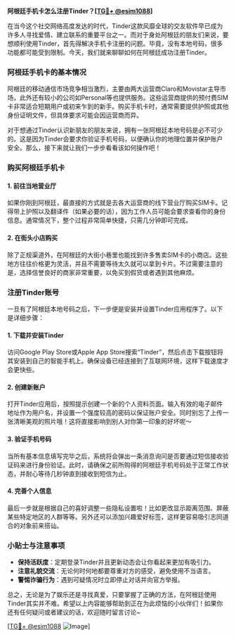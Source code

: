 **阿根廷手机卡怎么注册Tinder？[[TG💪+ @esim1088](https://t.me/s/esim1088)]**

在当今这个社交网络高度发达的时代，Tinder这款风靡全球的交友软件早已成为许多人寻找爱情、建立联系的重要平台之一。而对于身处阿根廷的朋友们来说，要想顺利使用Tinder，首先得解决手机卡注册的问题。毕竟，没有本地号码，很多功能都可能受到限制。今天，我们就来聊聊如何在阿根廷成功注册Tinder。

### 阿根廷手机卡的基本情况

阿根廷的移动通信市场竞争相当激烈，主要由两大运营商Claro和Movistar主导市场，此外还有较小的公司如Personal等也提供服务。这些运营商提供的预付费SIM卡非常适合短期用户或初来乍到的新手。购买手机卡时，通常需要提供护照或其他身份证明文件，但具体要求可能会因运营商而异。

对于想通过Tinder认识新朋友的朋友来说，拥有一张阿根廷本地号码是必不可少的。这是因为Tinder会要求你验证手机号码，以便确认你的地理位置并保护账户安全。那么，接下来就让我们一步步看看该如何操作吧！

### 购买阿根廷手机卡

#### 1. 前往当地营业厅
如果你刚到阿根廷，最直接的方式就是去各大运营商的线下营业厅购买SIM卡。记得带上护照以及翻译件（如果必要的话），因为工作人员可能会要求查看你的身份信息。通常情况下，整个过程非常简单快捷，只需几分钟即可完成。

#### 2. 在街头小店购买
除了正规渠道外，在阿根廷的大街小巷里也能找到许多售卖SIM卡的小商店。这些地方往往价格更为灵活，并且不需要等待太久就可以拿到卡片。不过需要注意的是，选择信誉良好的商家非常重要，以免买到假货或者遇到其他麻烦。

### 注册Tinder账号

一旦有了阿根廷本地号码之后，下一步便是安装并设置Tinder应用程序了。以下是详细步骤：

#### 1. 下载并安装Tinder
访问Google Play Store或Apple App Store搜索“Tinder”，然后点击下载按钮将其安装到自己的智能手机上。确保设备已经连接到了互联网环境，这样下载速度才会更快些。

#### 2. 创建新账户
打开Tinder应用后，按照提示创建一个新的个人资料页面。输入有效的电子邮件地址作为用户名，并设置一个强度较高的密码以保证账户安全。同时别忘了上传一张清晰美观的照片哦！这将直接影响到别人对你第一印象的好坏呢～

#### 3. 验证手机号码
当所有基本信息填写完毕之后，系统将会弹出一条消息询问是否要通过短信接收验证码来进行身份验证。此时，请确保之前所购得的阿根廷手机号码处于正常工作状态，并耐心等待几秒钟直到接收到短信为止。

#### 4. 完善个人信息
最后一步就是根据自己的喜好调整一些隐私设置啦！比如更改显示距离范围、屏蔽某些特定地区的人群等等。另外还可以添加兴趣爱好标签，这样更容易吸引志同道合的对象前来搭讪。

### 小贴士与注意事项

- **保持活跃度**：定期登录Tinder并且更新动态会让你看起来更加有吸引力。
- **注意礼貌交流**：无论何时何地都要尊重对方的感受，避免使用不当语言。
- **警惕诈骗行为**：遇到可疑情况时立即停止对话并向官方举报。

总之，无论是为了娱乐还是寻找真爱，只要掌握了正确的方法，在阿根廷使用Tinder其实并不难。希望以上内容能够帮助到正在为此烦恼的小伙伴们！如果你还有任何疑问或者建议的话，欢迎随时留言讨论~

[[TG💪+ @esim1088](https://t.me/s/esim1088) ![Image](https://i.postimg.cc/4NQfJmqS/Snipaste-2025-05-13-00-14-12.png)]